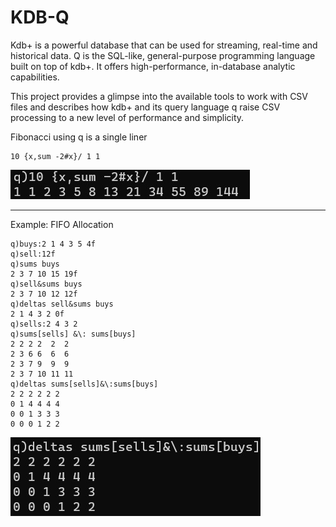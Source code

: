 # KDB-Q


Kdb+ is a powerful database that can be used for streaming, real-time and historical data. Q is the SQL-like, general-purpose programming language built on top of kdb+. It offers high-performance, in-database analytic capabilities.

This project provides a glimpse into the available tools to work with CSV files and describes how kdb+ and its query language q raise CSV processing to a new level of performance and simplicity.


Fibonacci using q is a single liner

```
10 {x,sum -2#x}/ 1 1
```

![xyz](img/01.jpg)

---


Example: FIFO Allocation

```
q)buys:2 1 4 3 5 4f
q)sell:12f
q)sums buys
2 3 7 10 15 19f
q)sell&sums buys
2 3 7 10 12 12f
q)deltas sell&sums buys
2 1 4 3 2 0f
q)sells:2 4 3 2
q)sums[sells] &\: sums[buys]
2 2 2 2  2  2
2 3 6 6  6  6
2 3 7 9  9  9
2 3 7 10 11 11
q)deltas sums[sells]&\:sums[buys]
2 2 2 2 2 2
0 1 4 4 4 4
0 0 1 3 3 3
0 0 0 1 2 2

```

![](img/02.jpg)


